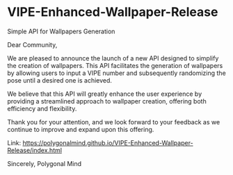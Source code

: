 # VIPE-Enhanced-Wallpaper-Release
Simple API for Wallpapers Generation

Dear Community,

We are pleased to announce the launch of a new API designed to simplify the creation of wallpapers. This API facilitates the generation of wallpapers by allowing users to input a VIPE number and subsequently randomizing the pose until a desired one is achieved.

We believe that this API will greatly enhance the user experience by providing a streamlined approach to wallpaper creation, offering both efficiency and flexibility.

Thank you for your attention, and we look forward to your feedback as we continue to improve and expand upon this offering.

Link: https://polygonalmind.github.io/VIPE-Enhanced-Wallpaper-Release/index.html

Sincerely,
Polygonal Mind
